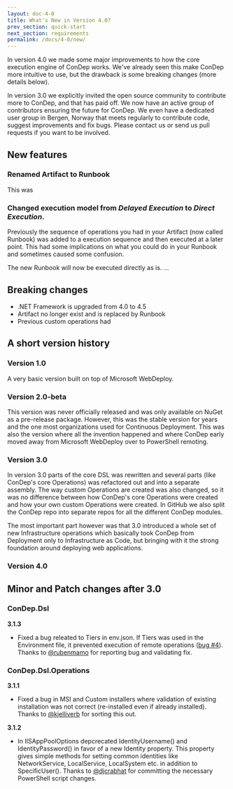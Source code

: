 ```yaml
---
layout: doc-4-0
title: What's New in Version 4.0?
prev_section: quick-start
next_section: requirements
permalink: /docs/4-0/new/
---
```


In version 4.0 we made some major improvements to how the core execution engine of ConDep works. We've already seen this make ConDep more intuitive to use, but the drawback is some breaking changes (more details below).

In version 3.0 we explicitly invited the open source community to contribute more to ConDep, and that has paid off. We now have an active group of contributors ensuring the future for ConDep. We even have a dedicated user group in Bergen, Norway that meets regularly to contribute code, suggest improvements and fix bugs. Please contact us or send us pull requests if you want to be involved.

## New features

### Renamed Artifact to Runbook
This was

### Changed execution model from *Delayed Execution* to *Direct Execution*.
Previously the sequence of operations you had in your Artifact (now called Runbook) was added to
a execution sequence and then executed at a later point. This had some implications on what you could do in
your Runbook and sometimes caused some confusion.

The new Runbook will now be executed directly as is. ...


## Breaking changes

* .NET Framework is upgraded from 4.0 to 4.5
* Artifact no longer exist and is replaced by Runbook
* Previous custom operations had

## A short version history

### Version 1.0
A very basic version built on top of Microsoft WebDeploy.

### Version 2.0-beta
This version was never officially released and was only available on NuGet as a
pre-release package. However, this was the stable version for years and the
one most organizations used for Continuous Deployment. This was also the version where all the invention happened and where ConDep early moved away from Microsoft WebDeploy over to PowerShell remoting.

### Version 3.0
In version 3.0 parts of the core DSL was rewritten and several parts (like ConDep's core Operations) was refactored out and into a separate assembly. The way custom Operations are created was also changed, so it was no difference between how ConDep's core Operations were created and how your own custom Operations were created. In GitHub we also split the ConDep repo into separate repos for all the different ConDep modules.

The most important part however was that 3.0 introduced a whole set of new Infrastructure operations which basically took ConDep from Deployment only to Infrastructure as Code, but bringing with it the strong foundation around deploying web applications.

### Version 4.0

## Minor and Patch changes after 3.0

### ConDep.Dsl

**3.1.3**

* Fixed a bug releated to Tiers in env.json. If Tiers was used in the Environment file,
it prevented execution of remote operations ([bug #4](https://github.com/condep/condep-dsl/issues/4)).
Thanks to [@rubenmamo](https://github.com/rubenmamo) for reporting bug and validating fix.

### ConDep.Dsl.Operations

**3.1.1**

* Fixed a bug in MSI and Custom installers where validation of existing installation was
not correct (re-installed even if already installed). Thanks to
[@kjelliverb](https://github.com/condep/condep-dsl-operations/pulls/kjelliverb) for
sorting this out.

**3.1.2**

* In IISAppPoolOptions depcrecated IdentityUsername() and IdentityPassword() in favor of
a new Identity property. This property gives simple methods for setting common identities
like NetworkService, LocalService, LocalSystem etc. in addition to SpecificUser(). Thanks
to [@djcrabhat](https://github.com/djcrabhat) for committing the necessary PowerShell
script changes.
